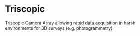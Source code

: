 # Triscopic
Triscopic Camera Array allowing rapid data acquisition in harsh environments for 3D surveys (e.g. photogrammetry)
